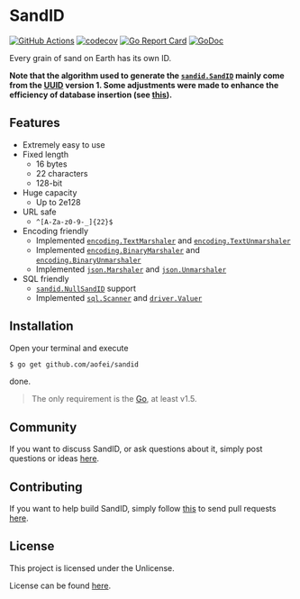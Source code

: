# SandID

[![GitHub Actions](https://github.com/aofei/sandid/workflows/Main/badge.svg)](https://github.com/aofei/sandid)
[![codecov](https://codecov.io/gh/aofei/sandid/branch/master/graph/badge.svg)](https://codecov.io/gh/aofei/sandid)
[![Go Report Card](https://goreportcard.com/badge/github.com/aofei/sandid)](https://goreportcard.com/report/github.com/aofei/sandid)
[![GoDoc](https://godoc.org/github.com/aofei/sandid?status.svg)](https://godoc.org/github.com/aofei/sandid)

Every grain of sand on Earth has its own ID.

**Note that the algorithm used to generate the
[`sandid.SandID`](https://godoc.org/github.com/aofei/sandid#SandID) mainly come
from the [UUID](https://tools.ietf.org/html/rfc4122) version 1. Some adjustments
were made to enhance the efficiency of database insertion (see
[this](https://www.percona.com/blog/2014/12/19/store-uuid-optimized-way/)).**

## Features

* Extremely easy to use
* Fixed length
	* 16 bytes
	* 22 characters
	* 128-bit
* Huge capacity
	* Up to 2e128
* URL safe
	* `^[A-Za-z0-9-_]{22}$`
* Encoding friendly
	* Implemented [`encoding.TextMarshaler`](https://godoc.org/encoding#TextMarshaler) and [`encoding.TextUnmarshaler`](https://godoc.org/encoding#TextUnmarshaler)
	* Implemented [`encoding.BinaryMarshaler`](https://godoc.org/encoding#BinaryMarshaler) and [`encoding.BinaryUnmarshaler`](https://godoc.org/encoding#BinaryUnmarshaler)
	* Implemented [`json.Marshaler`](https://godoc.org/encoding/json#Marshaler) and [`json.Unmarshaler`](https://godoc.org/encoding/json#Unmarshaler)
* SQL friendly
	* [`sandid.NullSandID`](https://godoc.org/github.com/aofei/sandid#NullSandID) support
	* Implemented [`sql.Scanner`](https://godoc.org/database/sql#Scanner) and [`driver.Valuer`](https://godoc.org/database/sql/driver#Valuer)

## Installation

Open your terminal and execute

```bash
$ go get github.com/aofei/sandid
```

done.

> The only requirement is the [Go](https://golang.org), at least v1.5.

## Community

If you want to discuss SandID, or ask questions about it, simply post questions
or ideas [here](https://github.com/aofei/sandid/issues).

## Contributing

If you want to help build SandID, simply follow
[this](https://github.com/aofei/sandid/wiki/Contributing) to send pull requests
[here](https://github.com/aofei/sandid/pulls).

## License

This project is licensed under the Unlicense.

License can be found [here](LICENSE).
